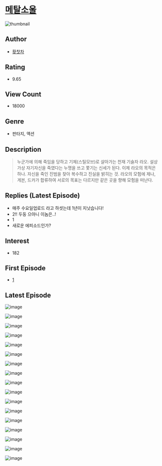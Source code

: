 # [메탈소울](https://comic.naver.com/bestChallenge/list?titleId=801514)
![thumbnail](https://image-comic.pstatic.net/user_contents_data/challenge_comic/2022/12/10/290306/thumbnail_434x330d0c41341_181e_45bb_b625_0d727dedd8ad_00001384.JPEG)

## Author
- [홧찻차](https://comic.naver.com/artistTitle?id=290306)

## Rating
- 9.65

## View Count
- 18000

## Genre
- 판타지, 액션

## Description
> 누군가에 의해 죽임을 당하고 기체(스틸모브)로 살아가는 천재 기술자 라오. 설상가상 자기자신을 죽였다는 누명을 쓰고 쫓기는 신세가 된다. 이제 라오의 목적은 하나. 자신을 죽인 진범을 찾아 복수하고 진실을 밝히는 것. 라오의 모험에 제나, 게븐, 드카가 합류하여 서로의 목표는 다르지만 같은 곳을 향해 모험을 떠난다.

## Replies (Latest Episode)
- 매주 수요일업로드 라고 하셧는데 1년이 지낫습니다!
- 2!! 두둥 으아니 이놈은..!
- 1
- 새로운 에피소드인가?

## Interest
- 182

## First Episode
- [1](https://comic.naver.com/bestChallenge/detail?titleId=801514&no=1)

## Latest Episode
![image](https://image-comic.pstatic.net/user_contents_data/challenge_comic/2022/12/15/290306/upload_4135208696285311287.jpeg)

![image](https://image-comic.pstatic.net/user_contents_data/challenge_comic/2022/12/15/290306/upload_3618419324701008438.jpeg)

![image](https://image-comic.pstatic.net/user_contents_data/challenge_comic/2022/12/15/290306/upload_3474024872751097395.jpeg)

![image](https://image-comic.pstatic.net/user_contents_data/challenge_comic/2022/12/15/290306/upload_7378366654921914169.jpeg)

![image](https://image-comic.pstatic.net/user_contents_data/challenge_comic/2022/12/15/290306/upload_4121973856836608307.jpeg)

![image](https://image-comic.pstatic.net/user_contents_data/challenge_comic/2022/12/15/290306/upload_3919366648128496432.jpeg)

![image](https://image-comic.pstatic.net/user_contents_data/challenge_comic/2022/12/15/290306/upload_7149295501114159671.jpeg)

![image](https://image-comic.pstatic.net/user_contents_data/challenge_comic/2022/12/15/290306/upload_3847592731549578291.jpeg)

![image](https://image-comic.pstatic.net/user_contents_data/challenge_comic/2022/12/15/290306/upload_7364569784659752292.jpeg)

![image](https://image-comic.pstatic.net/user_contents_data/challenge_comic/2022/12/15/290306/upload_4121692185012744548.jpeg)

![image](https://image-comic.pstatic.net/user_contents_data/challenge_comic/2022/12/15/290306/upload_7293078426194622261.jpeg)

![image](https://image-comic.pstatic.net/user_contents_data/challenge_comic/2022/12/15/290306/upload_7149798866989364786.jpeg)

![image](https://image-comic.pstatic.net/user_contents_data/challenge_comic/2022/12/15/290306/upload_4121468984155715125.jpeg)

![image](https://image-comic.pstatic.net/user_contents_data/challenge_comic/2022/12/15/290306/upload_3619036167923710008.jpeg)

![image](https://image-comic.pstatic.net/user_contents_data/challenge_comic/2022/12/15/290306/upload_7291384289226405172.jpeg)

![image](https://image-comic.pstatic.net/user_contents_data/challenge_comic/2022/12/15/290306/upload_3544389421635287351.jpeg)

![image](https://image-comic.pstatic.net/user_contents_data/challenge_comic/2022/12/15/290306/upload_3774688509193304162.jpeg)
